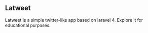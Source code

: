 ## Latweet

Latweet is a simple twitter-like app based on laravel 4. Explore it for educational purposes.

